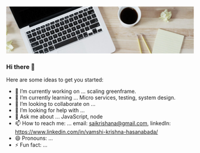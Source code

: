 [![Vamshi Krishna Hasanabada](https://raw.githubusercontent.com/vamshikrishnafive/vamshikrishnafive/main/icon/1573897852652.jfif)](https://someurl)



### Hi there 👋

Here are some ideas to get you started:

- 🔭 I’m currently working on ... scaling greenframe. 
- 🌱 I’m currently learning ... Micro services, testing, system design.
- 👯 I’m looking to collaborate on ... 
- 🤔 I’m looking for help with ...  
- 💬 Ask me about ... JavaScript, node
- 📫 How to reach me: ... email: saikrishana@gmail.com, linkedIn: https://www.linkedin.com/in/vamshi-krishna-hasanabada/
- 😄 Pronouns: ... 
- ⚡ Fun fact: ... 
